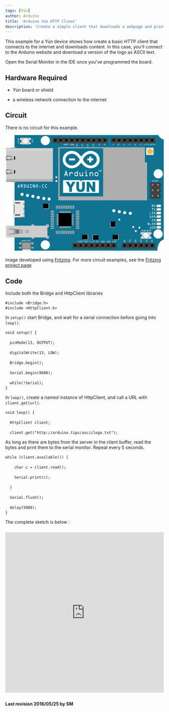 ```yaml
---
tags: [Yún]
author: Arduino
title: 'Arduino Yún HTTP Client'
description: 'Create a simple client that downloads a webpage and prints it to the serial monitor.'
---
```


This example for a Yún device shows how create a basic HTTP client that connects to the internet and downloads content. In this case, you'll connect to the Arduino website and download a version of the logo as ASCII text.

Open the Serial Monitor in the IDE once you've programmed the board.

## Hardware Required

- Yún board or shield

- a wireless network connection to the internet

## Circuit

There is no circuit for this example.

![The circuit for this tutorial.](assets/Yun_Fritzing.png)

image developed using [Fritzing](http://www.fritzing.org). For more circuit examples, see the [Fritzing project page](http://fritzing.org/projects/)

## Code

Include both the Bridge and HttpClient libraries

```arduino
#include <Bridge.h>
#include <HttpClient.h>
```

In `setup()` start Bridge, and wait for a serial connection before going into `loop()`.

```arduino
void setup() {

  pinMode(13, OUTPUT);

  digitalWrite(13, LOW);

  Bridge.begin();

  Serial.begin(9600);

  while(!Serial);
}
```

In `loop()`, create a named instance of HttpClient, and call a URL with `client.get(url)`.

```arduino
void loop() {

  HttpClient client;

  client.get("http://arduino.tips/asciilogo.txt");
```

As long as there are bytes from the server in the client buffer, read the bytes and print them to the serial monitor. Repeat every 5 seconds.

```arduino
while (client.available()) {

    char c = client.read();

    Serial.print(c);

  }

  Serial.flush();

  delay(5000);
}
```

The complete sketch is below :

<iframe src='https://create.arduino.cc/example/library/bridge_1_7_0/bridge_1_7_0%5Cexamples%5CHttpClient/HttpClient/preview?embed' style='height:510px;width:100%;margin:10px 0' frameborder='0'></iframe>

**Last revision 2016/05/25 by SM**
